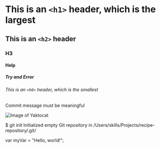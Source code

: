 # This is an `<h1>` header, which is the largest

## This is an `<h2>` header

### H3

#### Help

##### Try and Error

###### This is an `<h6>` header, which is the smallest


Commit message must be meaningful

![Image of Yaktocat](https://octodex.github.com/images/yaktocat.png)


$ git init
Initialized empty Git repository in /Users/skills/Projects/recipe-repository/.git/

var myVar = "Hello, world!";
